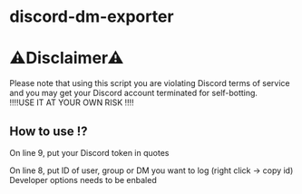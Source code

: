 # discord-dm-exporter

<h1>⚠Disclaimer⚠</h1>
<p>Please note that using this script you are violating Discord terms of service and you may get your Discord account terminated for self-botting.<br> ‼‼USE IT AT YOUR OWN RISK ‼‼</p>

<h2>How to use ⁉<br></h2>
<p>On line 9, put your Discord token in quotes</p>
<p>On line 8, put ID of user, group or DM you want to log (right click → copy id) Developer options needs to be enbaled</p>
